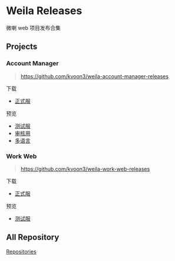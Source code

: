 # Weila Releases


微喇 web 项目发布合集

## Projects


### Account Manager

> https://github.com/kvoon3/weila-account-manager-releases

下载

- [正式服](https://github.com/kvoon3/weila-account-manager-release/releases)

预览

- [测试服](https://weila-account-manager.vercel.app/#/)
- [审核用](https://weila-work-unity-git-intl-kvoon9s-projects.vercel.app/#/)
- [多语言](https://weila-work-unity-git-intl-kvoon9s-projects.vercel.app/#/)


### Work Web

> https://github.com/kvoon3/weila-work-web-releases

下载

- [正式服](https://github.com/kvoon3/weila-work-web-releases/releases)

预览

- [测试服](https://work.wl.kvoon.me)

## All Repository

[Repositories](https://github.com/search?q=user%3Akvoon3+weila-+in%3Aname+releases+in%3Aname&type=repositories)

